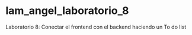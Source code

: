 # lam_angel_laboratorio_8
Laboratorio 8: Conectar el frontend con el backend haciendo un To do list
